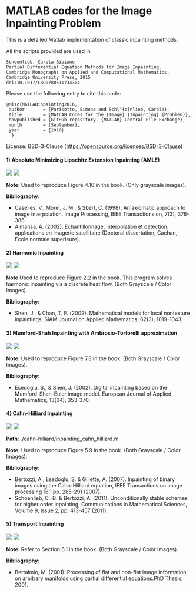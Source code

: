 # MATLAB codes for the Image Inpainting Problem
This is a detailed Matlab implementation of classic inpainting methods.

All the scripts provided are used in

```
Schoenlieb, Carola-Bibiane
Partial Differential Equation Methods for Image Inpainting.
Cambridge Monographs on Applied and Computational Mathematics,
Cambridge University Press, 2015
doi:10.1017/CBO9780511734304
```

Please use the following entry to cite this code:

```
@Misc{MATLABinpainting2016,
 author       = {Parisotto, Simone and Sch\"{o}nlieb, Carola},
 title        = {MATLAB Codes for the {Image} {Inpainting} {Problem}},
 howpublished = {GitHub repository, {MATLAB} Central File Exchange},
 month        = {September},
 year         = {2016}
  }
```

License: BSD-3-Clause (https://opensource.org/licenses/BSD-3-Clause)

<h4>1) Absolute Minimizing Lipschitz Extension Inpainting (AMLE)</h4>

<img src="https://raw.githubusercontent.com/simoneparisotto/MATLAB-Codes-for-the-Image-Inpainting-Problem/master/dataset/amle_input.png"> <img src="https://raw.githubusercontent.com/simoneparisotto/MATLAB-Codes-for-the-Image-Inpainting-Problem/master/results/amle_output.png"> 

**Note**: Used to reproduce Figure 4.10 in the book. (Only grayscale images).
      
**Bibliography**:
- Caselles, V., Morel, J. M., & Sbert, C. (1998). An axiomatic approach to image interpolation. Image Processing, IEEE Transactions on, 7(3), 376-386.
- Almansa, A. (2002). Echantillonnage, interpolation et detection: applications en imagerie satellitaire (Doctoral dissertation, Cachan, Ecole normale superieure).

<h4>2) Harmonic Inpainting</h4>

<img src="https://raw.githubusercontent.com/simoneparisotto/MATLAB-Codes-for-the-Image-Inpainting-Problem/master/dataset/harmonic_input.png"> <img src="https://raw.githubusercontent.com/simoneparisotto/MATLAB-Codes-for-the-Image-Inpainting-Problem/master/results/harmonic_output.png"> 

**Note** Used to reproduce Figure 2.2 in the book. This program solves harmonic inpainting via a discrete heat flow. (Both Grayscale / Color Images).

**Bibliography**:
- Shen, J., & Chan, T. F. (2002). Mathematical models for local nontexture inpaintings. SIAM Journal on Applied Mathematics, 62(3), 1019-1043.

<h4>3) Mumford-Shah Inpainting with Ambrosio-Tortorelli approximation</h4>

<img src="https://raw.githubusercontent.com/simoneparisotto/MATLAB-Codes-for-the-Image-Inpainting-Problem/master/dataset/mumford_shah_input.png"> <img src="https://raw.githubusercontent.com/simoneparisotto/MATLAB-Codes-for-the-Image-Inpainting-Problem/master/results/mumford_shah_output.png"> 

**Note**: Used to reproduce Figure 7.3 in the book.  (Both Grayscale / Color Images).

**Bibliography**: 
- Esedoglu, S., & Shen, J. (2002). Digital inpainting based on the Mumford-Shah-Euler image model. European Journal of Applied Mathematics, 13(04), 353-370.

<h4>4) Cahn-Hilliard Inpainting</h4>

<img src="https://raw.githubusercontent.com/simoneparisotto/MATLAB-Codes-for-the-Image-Inpainting-Problem/master/dataset/cahn_hilliard_input.png"> <img src="https://raw.githubusercontent.com/simoneparisotto/MATLAB-Codes-for-the-Image-Inpainting-Problem/master/results/cahn_hilliard_output.png"> 

**Path**: ./cahn-hilliard/inpainting_cahn_hilliard.m

**Note**: Used to reproduce Figure 5.9 in the book.  (Both Grayscale / Color Images).

**Bibliography**: 
- Bertozzi, A., Esedoglu, S. & Gillette, A. (2007). Inpainting of binary images using the Cahn-Hilliard equation, IEEE Transactions on image processing 16.1 pp. 285-291 (2007).
- Schoenlieb, C.-B. & Bertozzi, A. (2011). Unconditionally stable schemes for higher order inpainting, Communications in Mathematical Sciences, Volume 9, Issue 2, pp. 413-457 (2011).

<h4>5) Transport Inpainting</h4>

<img src="https://raw.githubusercontent.com/simoneparisotto/MATLAB-Codes-for-the-Image-Inpainting-Problem/master/dataset/transport_input.png"> <img src="https://raw.githubusercontent.com/simoneparisotto/MATLAB-Codes-for-the-Image-Inpainting-Problem/master/results/transport_output.png"> 

**Note**: Refer to Section 6.1 in the book. (Both Grayscale / Color Images).

**Bibliography**:
- Bertalmio, M. (2001). Processing of flat and non-flat image information on arbitrary manifolds using partial differential equations.PhD Thesis, 2001.
